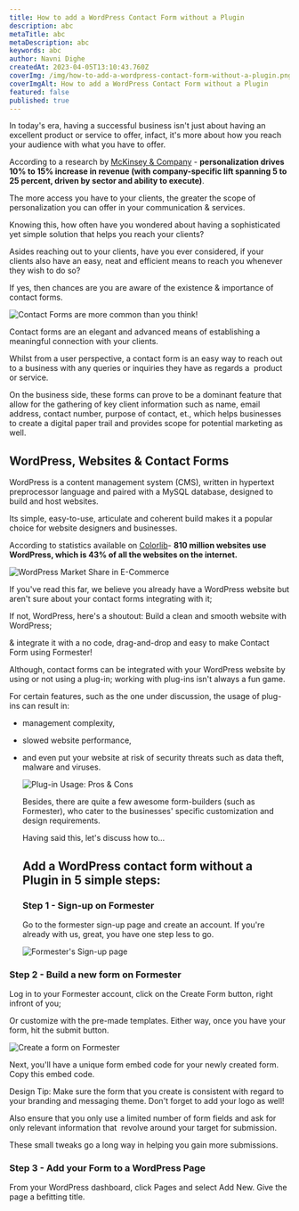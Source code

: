 ```yaml
---
title: How to add a WordPress Contact Form without a Plugin
description: abc
metaTitle: abc
metaDescription: abc
keywords: abc
author: Navni Dighe
createdAt: 2023-04-05T13:10:43.760Z
coverImg: /img/how-to-add-a-wordpress-contact-form-without-a-plugin.png
coverImgAlt: How to add a WordPress Contact Form without a Plugin
featured: false
published: true
---
```

In today's era, having a successful business isn't just about having an excellent product or service to offer, infact, it's more about how you reach your audience with what you have to offer.

According to a research by [McKinsey & Company](https://www.mckinsey.com/capabilities/growth-marketing-and-sales/our-insights/the-value-of-getting-personalization-right-or-wrong-is-multiplying) - **personalization drives 10% to 15% increase in revenue (with company-specific lift spanning 5 to 25 percent, driven by sector and ability to execute)**. 

The more access you have to your clients, the greater the scope of personalization you can offer in your communication & services. 

Knowing this, how often have you wondered about having a sophisticated yet simple solution that helps you reach your clients? 

Asides reaching out to your clients, have you ever considered, if your clients also have an easy, neat and efficient means to reach you whenever they wish to do so?

If yes, then chances are you are aware of the existence & importance of contact forms.

![Contact Forms are more common than you think!](/img/no-one-users-whenever-they-encounter-a-contact-form.png "Contact Forms are more common than you think!")

Contact forms are an elegant and advanced means of establishing a meaningful connection with your clients. 

Whilst from a user perspective, a contact form is an easy way to reach out to a business with any queries or inquiries they have as regards a  product or service.

On the business side, these forms can prove to be a dominant feature that allow for the gathering of key client information such as name, email address, contact number, purpose of contact, et., which helps businesses  to create a digital paper trail and provides scope for potential marketing as well.

## WordPress, Websites & Contact Forms 

WordPress is a content management system (CMS), written in hypertext preprocessor language and paired with a MySQL database, designed to build and host websites. 

Its simple, easy-to-use, articulate and coherent build makes it a popular choice for website designers and businesses. 

According to statistics available on [Colorlib](https://colorlib.com/wp/wordpress-statistics/)- **810 million websites use WordPress, which is 43% of all the websites on the internet.**

![WordPress Market Share in E-Commerce](/img/pie-chart.png "WordPress Market Share in E-Commerce")

If you've read this far, we believe you already have a WordPress website but aren't sure about your contact forms integrating with it;

If not, WordPress, here's a shoutout: Build a clean and smooth website with WordPress; 

& integrate it with a no code, drag-and-drop and easy to make Contact Form using Formester!

Although, contact forms can be integrated with your WordPress website by using or not using a plug-in; working with plug-ins isn't always a fun game. 

For certain features, such as the one under discussion, the usage of plug-ins can result in: 

* management complexity, 
* slowed website performance, 
* and even put your website at risk of security threats such as data theft, malware and viruses.

  ![Plug-in Usage: Pros & Cons](/img/plugin-dos-and-donts.png "Plug-in Usage: Pros & Cons")

  Besides, there are quite a few awesome form-builders (such as Formester), who cater to the businesses' specific customization and design requirements.

  Having said this, let's discuss how to…

  ## Add a WordPress contact form without a Plugin in 5 simple steps:

  ### Step 1 - Sign-up on Formester

  Go to the formester sign-up page and create an account. If you're already with us, great, you have one step less to go.

  ![Formester's Sign-up page](/img/formester-sign-up.png "Formester's Sign-up page")

### Step 2 - Build a new form on Formester

Log in to your Formester account, click on the Create Form button, right infront of you; 

Or customize with the pre-made templates. Either way, once you have your form, hit the submit button.

![Create a form on Formester](/img/create-form.png "Create a form on Formester")

Next, you'll have a unique form embed code for your newly created form. Copy this embed code.

Design Tip: Make sure the form that you create is consistent with regard to your branding and messaging theme. Don't forget to add your logo as well! 

Also ensure that you only use a limited number of form fields and ask for only relevant information that  revolve around your target for submission. 

These small tweaks go a long way in helping you gain more submissions. 

### Step 3 - Add your Form to a WordPress Page

From your WordPress dashboard, click Pages and select Add New.
Give the page a befitting title.
